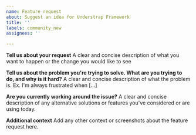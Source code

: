 ```yaml
---
name: Feature request
about: Suggest an idea for Understrap Framework
title: ''
labels: community_new
assignees: ''

---
```


**Tell us about your request**
A clear and concise description of what you want to happen or the change you would like to see

**Tell us about the problem you're trying to solve. What are you trying to do, and why is it hard?**
A clear and concise description of what the problem is. Ex. I'm always frustrated when [...]

**Are you currently working around the issue?**
A clear and concise description of any alternative solutions or features you've considered or are using today.

**Additional context**
Add any other context or screenshots about the feature request here.